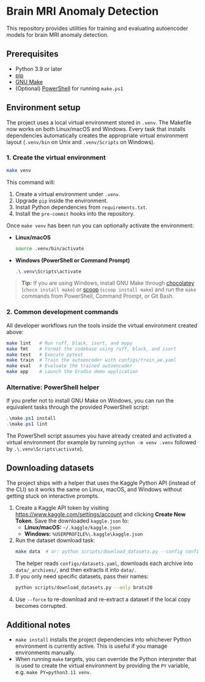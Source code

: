 # Brain MRI Anomaly Detection

This repository provides utilities for training and evaluating autoencoder models for brain MRI anomaly detection.

## Prerequisites

- Python 3.9 or later
- [pip](https://pip.pypa.io/)
- [GNU Make](https://www.gnu.org/software/make/)
- (Optional) [PowerShell](https://learn.microsoft.com/powershell/) for running `make.ps1`

## Environment setup

The project uses a local virtual environment stored in `.venv`. The Makefile now works on both Linux/macOS and Windows. Every task that installs dependencies automatically creates the appropriate virtual environment layout (`.venv/bin` on Unix and `.venv/Scripts` on Windows).

### 1. Create the virtual environment

```bash
make venv
```

This command will:

1. Create a virtual environment under `.venv`.
2. Upgrade `pip` inside the environment.
3. Install Python dependencies from `requirements.txt`.
4. Install the `pre-commit` hooks into the repository.

Once `make venv` has been run you can optionally activate the environment:

- **Linux/macOS**
  ```bash
  source .venv/bin/activate
  ```
- **Windows (PowerShell or Command Prompt)**
  ```powershell
  .\.venv\Scripts\activate
  ```

> **Tip:** If you are using Windows, install GNU Make through [chocolatey](https://community.chocolatey.org/packages/make) (`choco install make`) or [scoop](https://scoop.sh/) (`scoop install make`) and run the `make` commands from PowerShell, Command Prompt, or Git Bash.

### 2. Common development commands

All developer workflows run the tools inside the virtual environment created above:

```bash
make lint   # Run ruff, black, isort, and mypy
make fmt    # Format the codebase using ruff, black, and isort
make test   # Execute pytest
make train  # Train the autoencoder with configs/train_ae.yaml
make eval   # Evaluate the trained autoencoder
make app    # Launch the Gradio demo application
```

### Alternative: PowerShell helper

If you prefer not to install GNU Make on Windows, you can run the equivalent tasks through the provided PowerShell script:

```powershell
.\make.ps1 install
.\make.ps1 lint
```

The PowerShell script assumes you have already created and activated a virtual environment (for example by running `python -m venv .venv` followed by `.\.venv\Scripts\activate`).

## Downloading datasets

The project ships with a helper that uses the Kaggle Python API (instead of the CLI) so it works the same on Linux, macOS, and Windows without getting stuck on interactive prompts.

1. Create a Kaggle API token by visiting <https://www.kaggle.com/settings/account> and clicking **Create New Token**. Save the downloaded `kaggle.json` to:
   - **Linux/macOS:** `~/.kaggle/kaggle.json`
   - **Windows:** `%USERPROFILE%\.kaggle\kaggle.json`
2. Run the dataset download task:
   ```bash
   make data  # or: python scripts/download_datasets.py --config configs/datasets.yaml
   ```
   The helper reads `configs/datasets.yaml`, downloads each archive into `data/_archives/`, and then extracts it into `data/`.
3. If you only need specific datasets, pass their names:
   ```bash
   python scripts/download_datasets.py --only brats20
   ```
4. Use `--force` to re-download and re-extract a dataset if the local copy becomes corrupted.

## Additional notes

- `make install` installs the project dependencies into whichever Python environment is currently active. This is useful if you manage environments manually.
- When running `make` targets, you can override the Python interpreter that is used to create the virtual environment by providing the `PY` variable, e.g. `make PY=python3.11 venv`.
